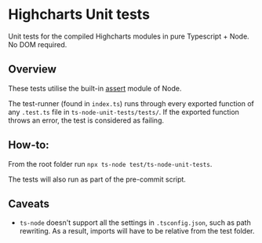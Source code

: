 # Highcharts Unit tests

Unit tests for the compiled Highcharts modules in pure Typescript + Node. No DOM required.

## Overview

These tests utilise the built-in [assert](https://nodejs.org/api/assert.html) module of Node.

The test-runner (found in `index.ts`) runs through every exported function of any `.test.ts` file in `ts-node-unit-tests/tests/`. If the exported function throws an error, the test is considered as failing.

## How-to:

From the root folder run `npx ts-node test/ts-node-unit-tests`.

The tests will also run as part of the pre-commit script.

## Caveats

-   `ts-node` doesn't support all the settings in `.tsconfig.json`, such as path rewriting. As a result, imports will have to be relative from the test folder.
